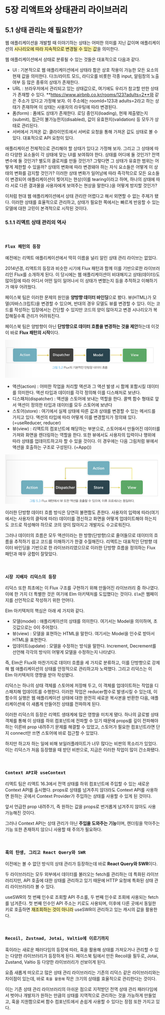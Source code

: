 # **5장 리액트와 상태관리 라이브러리**

## 5.1 상태 관리는 왜 필요한가?

웹 애플리케이션을 개발할 때 이야기하는 상태는 어떠한 의미를 지닌 값이며 애플리케이션의 <span style="background-color:#fff5b1">시나리오에 따라 지속적으로 변경될 수 있는 값</span>을 의미한다.

웹 애플리케이션에서 상태로 분류될 수 있는 것들은 대표적으로 다음과 같다.

- UI : 기본적으로 웹 애플리케이션에서 상태라 함은 상호 작용이 가능한 모든 요소의 현재 값을 의미한다. 다크/라이트 모드, 라디오를 비롯한 각종 input, 알림창의 노출 여부 등 많은 종류의 상태가 존재한다.
- URL : 브라우저에서 관리되고 있는 상태값으로, 여기에도 우리가 참고할 만한 상태가 존재할 수 있다. **https://www.airbnb.co.kr/rooms/123?adults=2**와 같은 주소가 있다고 가정해 보자. 이 주소에는 roomId=123과 adults=2라고 하는 상태가 존재하며 이 상태는 사용자의 라우팅에 따라 변경된다.
- 폼(form) : 폼에도 상태가 존재한다. 로딩 중인지(loading), 현재 제출됐는지(submit), 접근이 불가능한지(disabled), 값이 유효한지(validation) 등 모두가 상태로 관리된다.
- 서버에서 가져온 값: 클라이언트에서 서버로 요청을 통해 가져온 값도 상태로 볼 수 있다. 대표적으로 API 요청이 있다.

애플리케이션 전체적으로 관리해야 할 상태가 있다고 가정해 보자. 그리고 그 상태에 따라 다양한 요소들이 각 상태에 맞는 UI를 보여줘야 한다. 상태를 어디에 둘 것인가? 전역 변수에 둘 것인가? 별도의 클로저를 만들 것인가? 그렇다면 그 상태가 유효한 범위는 어떻게 제한할 수 있을까? 상태의 변화에 따라 변경돼야 하는 자식 요소들은 어떻게 이 상태의 변화를 감지할 것인가? 이러한 상태 변화가 일어남에 따라 즉각적으로 모든 요소들이 변경되어 애플리케이션이 찢어지는 현상(이를 tearing이라고 하며, 하나의 상태에 따라 서로 다른 결과물을 사용자에게 보여주는 현상을 말한다.)을 어떻게 방지할 것인가?

이처럼 현대 웹 애플리케이션에서 상태 관리란 어렵다고 해서 외면할 수 없는 주제가 됐다. 이러한 상태를 효율적으로 관리하고, 상태가 필요한 쪽에서는 빠르게 반응할 수 있는 모델에 대한 고민이 본격적으로 시작된 것이다.

### 5.1.1 리액트 상태 관리의 역사
<br>

### `Flux 패턴의 등장`
예전에는 리액트 애플리케이션에서 딱히 이름을 널리 알린 상태 관리 라이브는 없었다.

2014년경, 리액트의 등장과 비슷한 시기에 Flux 패턴과 함께 이를 기반으로한 라이브러리인 Flux를 소개하게 된다. 이 당시에는 웹 애플리케이션이 비대해지고 상태(데이터)도 많아짐에 따라 어디서 어떤 일이 일어나서 이 상태가 변했는지 등을 추적하고 이해하기가 매우 어려웠다.

페이스북 팀은 이러한 문제의 원인을 **양방향 데이터 바인딩**으로 봤다. 뷰(HTML)가 모델(자바스크립트)을 변경할 수 있으며, 반대의 경우 모델도 뷰를 변경할 수 있다. 이는 코드를 작성하는 입장에서는 간단할 수 있지만 코드의 양이 많아지고 변경 시나리오가 복잡해질수록 관리가 어려워진다.

페이스북 팀은 양방향이 아닌 **단방향으로 데이터 흐름을 변경하는 것을 제안**하는데 이것이 바로 **Flux 패턴의 시작**이다.

![Alt text](image.png)

- 액션(action) : 어떠한 작업을 처리할 액션과 그 액션 발생 시 함께 포함시킬 데이터를 의미한다. 액션 타입과 데이터를 각각 정의해 이를 디스패처로 보낸다.
- 디스패처(dispatcher) : 액션을 스토어에 보내는 역할을 한다. 콜백 함수 형태로 앞서 액션이 정의한 타입과 데이터를 모두 스토어에 보낸다
- 스토어(store) : 여기에서 실제 상태에 따른 값과 상태를 변경할 수 있는 메서드를 가지고 있다. 액션의 타입에 따라 어떻게 이를 변경할지가 정의돼 있다. (=useReducer, reducer)
- 뷰(view) : 리액트의 컴포넌트에 해당하는 부분으로, 스토어에서 만들어진 데이터를 가져와 화면을 렌더링하는 역할을 한다. 또한 뷰에서도 사용자의 입력이나 행위에 따라 상태를 업데이트하고자 할 수 있을 것이다. 이 경우에는 다음 그림처럼 뷰에서 액션을 호출하는 구조로 구성된다. (=App())

![Alt text](image-1.png)


이러한 단방향 데이터 흐름 방식은 당연히 불편함도 존한다. 사용자의 입력에 따라(여기에서는 사용자의 클릭에 따라) 데이터를 갱신하고 화면을 어떻게 업데이트해야 하는지도 코드로 작성해야 하므로 코의 양이 많아지고 개발자도 수고로워진다.

그러나 데이터의 흐름은 모두 액션이라는 한 방향(단방향)으로 줄어들므로 데이터의 흐름을 추적하기 쉽고 코드를 이해하기가 한결 수월해진다. 리액트는 대표적인 단방향 데이터 바인딩을 기반으로 한 라이브러리였으므로 이러한 단방향 흐름을 정의하는 Flux 패턴과 매우 궁합이 잘맞았다.

<br>

### `시장 지배자 리덕스의 등장`

리덕스 또한 최초에는 이 Flux 구조를 구현하기 위해 만들어진 라이브러리 중 하나였다.<br>이에 한 가지 더 특별한 것은 여기에 Elm 아키텍처를 도입했다는 것이다. `Elm`은 웹페이지를 선언적으로 작성하기 위한 언어다.

Elm 아키텍처의 핵심은 아래 세 가지와 같다.

- 모델(model) : 애플리케이션의 상태를 의미한다. 여기서는 Model을 의미하며, 초깃값으로는 0이 주어졌다.
- 뷰(view) : 모델을 표현하는 HTML을 말한다. 여기서는 Model을 인수로 받아서 HTML을 표현한다.
- 업데이트(update) : 모델을 수정하는 방식을 말한다. Increment, Decrement를 선언해 각각의 방식이 어떻게 모델을 수정하는지 나타냈다.

즉, Elm은 Flux와 마찬가지로 데이터 흐름을 세 가지로 분류하고, 이를 단방향으로 강제해 웹 애플리케이션의 상태를 안정적으로 관리하고자 노력했다. 그리고 리덕스는 이 Elm 아키텍처의 영향을 받아 작성됐다.

리덕스는 하나의 상태 객체를 스토어에 저장해 두고, 이 객체를 업데이트하는 작업을 디스패치해 업데이트를 수행한다. 이러한 작업은 reducer함수로 발생시킬 수 있는데, 이 함수의 실행은 웹 애플리케이션 상태에 대한 완전히 새로운 복사본을 반환한 다음, 애플리케이션에 이 새롭게 만들어진 상태를 전파하게 된다.

이러한 리덕스의 등장은 리액트 생태계에 많은 영향을 미치게 됐다. 하나의 글로벌 상태 객체를 통해 이 상태를 하위 컴포넌트에 전파할 수 있기 때문에 props를 깊이 전파해야 하는 이른바 prop 내려주기 문제를 해결할 수 있었고, 스토어가 필요한 컴포넌트라면 단지 connect만 쓰면 스토어에 바로 접근할 수 있었다.

하지만 하고자 하는 일에 비해 보일러플레이트가 너무 많다는 비판의 목소리가 있었다. 이는 리덕스가 처음 등장했을 때 받던 비판으로, 지금은 이러한 작업이 많이 간소화됐다.

<br>

### `Context API와 useContext`

리액트 팀은 리액트 16.3에서 전역 상태를 하위 컴포넌트에 주입할 수 있는 새로운 Context API를 출시했다. props로 상태를 넘겨주지 않더라도 Context API를 사용하면 원하는 곳에서 Context Provider가 주입하는 상태를 사용할 수 있게 된 것이다.

앞서 언급한 prop 내려주기, 즉 원하는 값을 props로 번거롭게 넘겨주지 않아도 사용 가능해진 것이다.

그러나 Context API는 상태 관리가 아닌 **주입을 도와주는 기능**이며, 렌더링을 막아주는 기능 또한 존재하지 않으니 사용할 때 주의가 필요하다.

<br>

### `훅의 탄생, 그리고 React Query와 SWR`

이전에는 볼 수 없던 방식의 상태 관리가 등장하는데 바로 **React Query와 SWR**이다. 

두 라이브러리는 모두 외부에서 데이터를 불러오는 fetch를 관리하는 데 특화된 라이브러리지만, API 호출에 대한 상태를 관리하고 있기 때문에 HTTP 요청에 특화된 상태 관리 라이브러리라 볼 수 있다.

useSWR의 첫 번째 인수로 조회할 API 주소를, 두 번째 인수로 조회에 사용되는 fetch를 넘겨준다. 첫 번째 인수인 API 주소는 키로도 사용되며, 이후에 다른 곳에서 동일한 키로 호출하면 <span style="background-color:#fff5b1">재조회하는 것이 아니라</span> useSWR이 관리하고 있는 캐시의 값을 활용한다.

<br>

### `Recoil, Zustnad, Jotai, Valtio에 이르기까지`

훅이라는 새로운 패러다임의 등장에 따라, 훅을 활용해 상태를 가져오거나 관리할 수 있는 다양한 라이브러리가 등장하게 된다. 페이스북 팀에서 만든 Recoil을 필두로, Jotai, Zustand, Valtio 등 다양한 라이브러리가 선보이게 된다.

요즘 새롭게 떠오르고 많은 상태 관리 라이브러리는 기존의 리덕스 같은 라이브러리와는 차이점이 있는데, 바로 `훅을 활용해` 작은 크기의 상태를 효율적으로 관리한다는 것이다.

이는 기존 상태 관리 라이브러리의 아쉬운 점으로 지적받던 전역 상태 관리 패러다임에서 벗어나 개발자가 원하는 만큼의 상태를 지역적으로 관리하는 것을 가능하게 만들었고, 훅을 지원함으로써 함수 컴포넌트에서 손쉽게 사용할 수 있다는 장점 또한 가지고 있다.